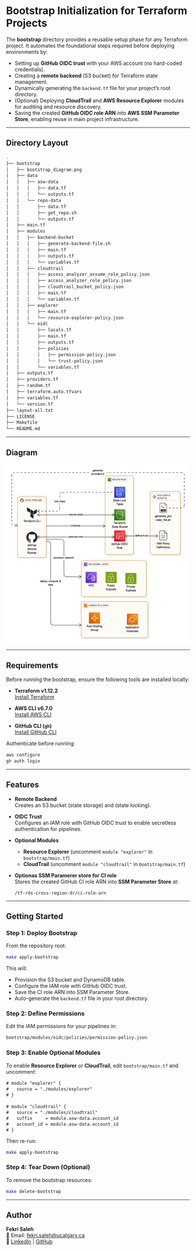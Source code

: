 # Bootstrap Initialization for Terraform Projects  

The **bootstrap** directory provides a reusable setup phase for any Terraform project. It automates the foundational steps required before deploying environments by:  

- Setting up **GitHub OIDC trust** with your AWS account (no hard-coded credentials).  
- Creating a **remote backend** (S3 bucket) for Terraform state management.  
- Dynamically generating the `backend.tf` file for your project’s root directory.  
- (Optional) Deploying **CloudTrail** and **AWS Resource Explorer** modules for auditing and resource discovery.  
- Saving the created **GitHub OIDC role ARN** into **AWS SSM Parameter Store**, enabling reuse in main project infrastructure.  

---

## Directory Layout  

```bash
.
├── bootstrap
│   ├── bootstrap_diagram.png
│   ├── data
│   │   ├── asw-data
│   │   │   ├── data.tf
│   │   │   └── outputs.tf
│   │   └── repo-data
│   │       ├── data.tf
│   │       ├── get_repo.sh
│   │       └── outputs.tf
│   ├── main.tf
│   ├── modules
│   │   ├── backend-bucket
│   │   │   ├── generate-backend-file.sh
│   │   │   ├── main.tf
│   │   │   ├── outputs.tf
│   │   │   └── variables.tf
│   │   ├── cloudtrail
│   │   │   ├── access_analyzer_assume_role_policy.json
│   │   │   ├── access_analyzer_role_policy.json
│   │   │   ├── cloudtrail_bucket_policy.json
│   │   │   ├── main.tf
│   │   │   └── variables.tf
│   │   ├── explorer
│   │   │   ├── main.tf
│   │   │   └── resource-explorer-policy.json
│   │   └── oidc
│   │       ├── locals.tf
│   │       ├── main.tf
│   │       ├── outputs.tf
│   │       ├── policies
│   │       │   ├── permission-policy.json
│   │       │   └── trust-policy.json
│   │       └── variables.tf
│   ├── outputs.tf
│   ├── providers.tf
│   ├── random.tf
│   ├── terraform.auto.tfvars
│   ├── variables.tf
│   └── version.tf
├── layout-all.txt
├── LICENSE
├── Makefile
└── README.md
```

---

## Diagram  

![Diagram](./bootstrap/bootstrap_diagram.png)  

---

## Requirements  

Before running the bootstrap, ensure the following tools are installed locally:  

- **Terraform v1.12.2**  
  [Install Terraform](https://developer.hashicorp.com/terraform/downloads)  

- **AWS CLI v6.7.0**  
  [Install AWS CLI](https://docs.aws.amazon.com/cli/latest/userguide/getting-started-install.html)  

- **GitHub CLI (`gh`)**  
  [Install GitHub CLI](https://cli.github.com/manual/installation)  

Authenticate before running:  
```bash
aws configure
gh auth login
```

---

## Features  

- **Remote Backend**  
  Creates an S3 bucket (state storage) and (state locking).  

- **OIDC Trust**  
  Configures an IAM role with GitHub OIDC trust to enable secretless authentication for pipelines.  

- **Optional Modules**  
  - **Resource Explorer** (uncomment `module "explorer"` in `bootstrap/main.tf`)  
  - **CloudTrail** (uncomment `module "cloudtrail"` in `bootstrap/main.tf`)  

- **Optionas SSM Paramerer store for CI role**  
  Stores the created GitHub CI role ARN into **SSM Parameter Store** at:  
  ```
  /tf-rds-cross-region-dr/ci-role-arn
  ```

---

## Getting Started  

### Step 1: Deploy Bootstrap  

From the repository root:  

```bash
make apply-bootstrap
```

This will:  
- Provision the S3 bucket and DynamoDB table.  
- Configure the IAM role with GitHub OIDC trust.  
- Save the CI role ARN into SSM Parameter Store.  
- Auto-generate the `backend.tf` file in your root directory.  

### Step 2: Define Permissions  

Edit the IAM permissions for your pipelines in:  

```bash
bootstrap/modules/oidc/policies/permission-policy.json
```  

### Step 3: Enable Optional Modules  

To enable **Resource Explorer** or **CloudTrail**, edit `bootstrap/main.tf` and uncomment:  

```hcl
# module "explorer" {
#   source = "./modules/explorer"
# }

# module "cloudtrail" {
#   source = "./modules/cloudtrail"
#   suffix     = module.asw-data.account_id
#   account_id = module.asw-data.account_id
# }
```

Then re-run:  

```bash
make apply-bootstrap
```

### Step 4: Tear Down (Optional)  

To remove the bootstrap resources:  

```bash
make delete-bootstrap
```

---

## Author  

**Fekri Saleh**  
📧 Email: fekri.saleh@ucalgary.ca  
🔗 [LinkedIn](https://linkedin.com/in/your-profile) | [GitHub](https://github.com/fekri600)  
